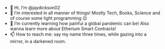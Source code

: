 - 👋 Hi, I’m @jaydickson02
- 👀 I’m interested in all manner of things! Mostly Tech, Books, Science and of course some light programming 😉
- 🌱 I’m currently learning how painful a global pandemic can be! Also wanna learn more about Etherium Smart Contracts!
- 📫 How to reach me: say my name three times, while gazing into a mirror, in a darkened room.

<!---
jaydickson02/jaydickson02 is a ✨ special ✨ repository because its `README.md` (this file) appears on your GitHub profile.
You can click the Preview link to take a look at your changes.
--->
